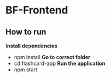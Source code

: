# BF-Frontend

## How to run
**Install dependencies**
- npm install
**Go to correct folder**
- cd flashcard-app
**Run the application**
- npm start